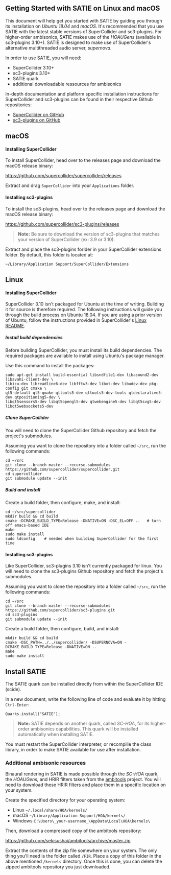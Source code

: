 ## Getting Started with SATIE on Linux and macOS

This document will help get you started with SATIE by guiding you through its installation on _Ubuntu 18.04_ and _macOS_. It's recommended that you use SATIE with the latest stable versions of SuperCollider and sc3-plugins. For higher-order ambisonics, SATIE makes use of the _HOAUGens_ (available in sc3-plugins 3.10+). SATIE is designed to make use of SuperCollider's alternative multithreaded audio server, _supernova_.

In order to use SATIE, you will need:
* SuperCollider 3.10+
* sc3-plugins 3.10+
* SATIE quark
* additional downloadable ressources for ambisonics

In-depth documentation and platform specific installation instructions for SuperCollider and sc3-plugins can be found in their respective Github repositories:
* [SuperCollider on GitHub](https://github.com/supercollider/supercollider/tree/master)
* [sc3-plugins on GitHub](https://github.com/supercollider/sc3-plugins/tree/master)



## macOS

#### Installing SuperCollider

To install SuperCollider, head over to the releases page and download the macOS release binary:

https://github.com/supercollider/supercollider/releases

Extract and drag `SuperCollider` into your `Applications` folder.

#### Installing sc3-plugins

To install the sc3-plugins, head over to the releases page and download the macOS release binary:

https://github.com/supercollider/sc3-plugins/releases

> **Note:** Be sure to download the version of sc3-plugins that matches your version of SuperCollider (ex: 3.9 or 3.10).

Extract and place the sc3-plugins forlder in your SuperCollider extensions folder. By default, this folder is located at:

```
~/Library/Application Support/SuperCollider/Extensions
```



## Linux

#### Installing SuperCollider

SuperCollider 3.10 isn't packaged for Ubuntu at the time of writing. Building it for source is therefore required.
The following instructions will guide you through the build process on Ubuntu 18.04.
If you are using a prior version of Ubuntu, follow the instructions provided in SuperCollider's 
[Linux README](https://github.com/supercollider/supercollider/blob/master/README_LINUX.md).

##### Install build dependencies

Before building SuperCollider, you must install its build dependencies. The required packages are available to install using Ubuntu's package manager.

Use this command to install the packages:

```
sudo apt-get install build-essential libsndfile1-dev libasound2-dev libavahi-client-dev \
libicu-dev libreadline6-dev libfftw3-dev libxt-dev libudev-dev pkg-config git cmake \
qt5-default qt5-qmake qttools5-dev qttools5-dev-tools qtdeclarative5-dev qtpositioning5-dev \
libqt5sensors5-dev libqt5opengl5-dev qtwebengine5-dev libqt5svg5-dev libqt5websockets5-dev
```

##### Clone SuperCollider

You will need to clone the SuperCollider Github repository and fetch the project's submodules.

Assuming you want to clone the repository into a folder called `~/src`, run the following commands:

```
cd ~/src
git clone --branch master --recurse-submodules https://github.com/supercollider/supercollider.git
cd supercollider
git submodule update --init
```

##### Build and install 

Create a build folder, then configure, make, and install:

```
cd ~/src/supercollider
mkdir build && cd build
cmake -DCMAKE_BUILD_TYPE=Release -DNATIVE=ON -DSC_EL=OFF ..   # turn off emacs-based IDE
make
sudo make install
sudo ldconfig    # needed when building SuperCollider for the first time
```



#### Installing sc3-plugins

Like SuperCollider, sc3-plugins 3.10 isn't currently packaged for linux.
You will need to clone the sc3-plugins Github repository and fetch the project's submodules.

Assuming you want to clone the repository into a folder called `~/src`, run the following commands:

```
cd ~/src
git clone --branch master --recurse-submodules https://github.com/supercollider/sc3-plugins.git
cd sc3-plugins
git submodule update --init
```

Create a build folder, then configure, build, and install:

```
mkdir build && cd build
cmake -DSC_PATH=../../supercollider/ -DSUPERNOVA=ON -DCMAKE_BUILD_TYPE=Release -DNATIVE=ON ..
make
sudo make install
```



## Install SATIE

The SATIE quark can be installed directly from within the SuperCollider IDE (scide).

In a new document, write the following line of code and evaluate it by hitting `Ctrl-Enter`:

```
Quarks.install("SATIE");
```

> **Note:** SATIE depends on another quark, called _SC-HOA_, for its higher-order ambisonics capabilities. This quark will be installed automatically when installing SATIE.

You must restart the SuperCollider interpreter, or recompille the class library, in order to make SATIE available for use after installation.



### Additional ambisonic resources

Binaural rendering in SATIE is made possible through the _SC-HOA_ quark, the _HOAUGens_, and HRIR filters taken from the [ambitools](https://github.com/sekisushai/ambitools) project.
You will need to download these HRIR filters and place them in a specific location on your system.

Create the specified directory for your operating system:

* Linux `~/.local/share/HOA/kernels/`
* macOS `~/Library/Application Support/HOA/kernels/`
* Windows `C:\Users\_your-username_\AppData\Local\HOA\kernels\`

Then, download a compressed copy of the ambitools repository:

https://github.com/sekisushai/ambitools/archive/master.zip

Extract the contents of the zip file somewhere on your system. The only thing you'll need is the folder called `/FIR`.
Place a copy of this folder in the above mentioned `/kernels` directory.
Once this is done, you can delete the zipped ambitools repository you just downloaded.

